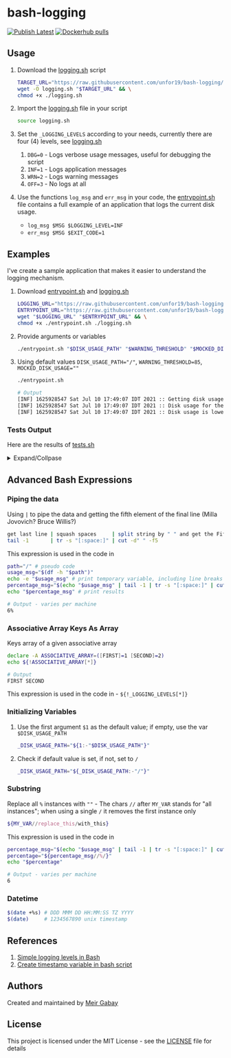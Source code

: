 # bash-logging

[![Publish Latest](https://github.com/unfor19/bash-logging/actions/workflows/publish-latest.yml/badge.svg)](https://github.com/unfor19/bash-logging/actions/workflows/publish-latest.yml) [![Dockerhub pulls](https://img.shields.io/docker/pulls/unfor19/bash-logging)](https://hub.docker.com/r/unfor19/bash-logging)

## Usage

1. Download the [logging.sh](https://github.com/unfor19/bash-logging/blob/master/logging.sh) script
    ```bash
    TARGET_URL="https://raw.githubusercontent.com/unfor19/bash-logging/master/logging.sh" && \
    wget -O logging.sh "$TARGET_URL" && \
    chmod +x ./logging.sh
    ```
1. Import the [logging.sh](https://github.com/unfor19/bash-logging/blob/master/logging.sh) file in your script
   ```bash
   source logging.sh
   ```

1. Set the `_LOGGING_LEVELS` according to your needs, currently there are four (4) levels, see [logging.sh](https://github.com/unfor19/bash-logging/blob/master/logging.sh#L5)
   1. `DBG=0` - Logs verbose usage messages, useful for debugging the script
   2. `INF=1` - Logs application messages
   3. `WRN=2` - Logs warning messages
   4. `OFF=3` - No logs at all

1. Use the functions `log_msg` and `err_msg` in your code, the [entrypoint.sh](https://github.com/unfor19/bash-logging/blob/master/entrypoint.sh) file contains a full example of an application that logs the current disk usage.
   - `log_msg $MSG $LOGGING_LEVEL=INF`
   - `err_msg $MSG $EXIT_CODE=1`


## Examples

I've create a sample application that makes it easier to understand the logging mechanism.

1. Download [entrypoint.sh](https://github.com/unfor19/bash-logging/blob/master/entrypoint.sh) and [logging.sh](https://github.com/unfor19/bash-logging/blob/master/logging.sh)
    ```bash
    LOGGING_URL="https://raw.githubusercontent.com/unfor19/bash-logging/master/logging.sh" && \
    ENTRYPOINT_URL="https://raw.githubusercontent.com/unfor19/bash-logging/master/entrypoint.sh" && \
    wget "$LOGGING_URL" "$ENTRYPOINT_URL" && \
    chmod +x ./entrypoint.sh ./logging.sh
    ```
2. Provide arguments or variables
    ```bash
    ./entrypoint.sh "$DISK_USAGE_PATH" "$WARNING_THRESHOLD" "$MOCKED_DISK_USAGE"
    ```

3. Using default values `DISK_USAGE_PATH="/"`, `WARNING_THRESHOLD=85`, `MOCKED_DISK_USAGE=""`
   ```bash
   ./entrypoint.sh
   ```

   ```bash
   # Output
   [INF] 1625928547 Sat Jul 10 17:49:07 IDT 2021 :: Getting disk usage ...
   [INF] 1625928547 Sat Jul 10 17:49:07 IDT 2021 :: Disk usage for the path "/" is 6%
   [INF] 1625928547 Sat Jul 10 17:49:07 IDT 2021 :: Disk usage is lower than the warning threshold of 85%
   ```

### Tests Output

Here are the results of [tests.sh](https://github.com/unfor19/bash-logging/blob/master/tests.sh)

<details><summary>Expand/Collpase</summary>

<!-- replacer_start_tests -->

```
-------------------------------------------------------
[LOG] Default Values - Should pass
[LOG] Executing: bash ./entrypoint.sh
[LOG] Output:

[INF] 1625935160 Sat Jul 10 16:39:20 UTC 2021 :: Getting disk usage ...
[INF] 1625935160 Sat Jul 10 16:39:20 UTC 2021 :: Disk usage for the path "/" is 54%
[INF] 1625935160 Sat Jul 10 16:39:20 UTC 2021 :: Disk usage is lower than the warning threshold of 85%

[LOG] Test passed as expected
-------------------------------------------------------
[LOG] Single Argument - Should pass
[LOG] Executing: bash ./entrypoint.sh /
[LOG] Output:

[INF] 1625935160 Sat Jul 10 16:39:20 UTC 2021 :: Getting disk usage ...
[INF] 1625935160 Sat Jul 10 16:39:20 UTC 2021 :: Disk usage for the path "/" is 54%
[INF] 1625935160 Sat Jul 10 16:39:20 UTC 2021 :: Disk usage is lower than the warning threshold of 85%

[LOG] Test passed as expected
-------------------------------------------------------
[LOG] Two Arguments - Should pass
[LOG] Executing: bash ./entrypoint.sh / 80
[LOG] Output:

[INF] 1625935160 Sat Jul 10 16:39:20 UTC 2021 :: Getting disk usage ...
[INF] 1625935160 Sat Jul 10 16:39:20 UTC 2021 :: Disk usage for the path "/" is 54%
[INF] 1625935160 Sat Jul 10 16:39:20 UTC 2021 :: Disk usage is lower than the warning threshold of 80%

[LOG] Test passed as expected
-------------------------------------------------------
[LOG] All Arguments - Should pass
[LOG] Executing: bash ./entrypoint.sh / 75 92
[LOG] Output:

[INF] 1625935160 Sat Jul 10 16:39:20 UTC 2021 :: Getting disk usage ...
[INF] 1625935160 Sat Jul 10 16:39:20 UTC 2021 :: Disk usage for the path "/" is 92%
[WRN] 1625935160 Sat Jul 10 16:39:20 UTC 2021 :: Disk usage is higher than the warning threshold of 75%

[LOG] Test passed as expected
-------------------------------------------------------
[LOG] Empty Values - Should pass
[LOG] Executing: bash entrypoint.sh   
[LOG] Output:

[INF] 1625935160 Sat Jul 10 16:39:20 UTC 2021 :: Getting disk usage ...
[INF] 1625935160 Sat Jul 10 16:39:20 UTC 2021 :: Disk usage for the path "/" is 54%
[INF] 1625935160 Sat Jul 10 16:39:20 UTC 2021 :: Disk usage is lower than the warning threshold of 85%

[LOG] Test passed as expected
-------------------------------------------------------
[LOG] Logging level - OFF - Should pass
[LOG] Executing: bash entrypoint.sh
[LOG] Output:



[LOG] Test passed as expected
-------------------------------------------------------
[LOG] Logging level - Debugging - Should pass
[LOG] Executing: bash entrypoint.sh / 75 92
[LOG] Output:

[INF] 1625935160 Sat Jul 10 16:39:20 UTC 2021 :: Getting disk usage ...
[DBG] 1625935160 Sat Jul 10 16:39:20 UTC 2021 :: Finished getting disk usage 92 with the given path /
[DBG] 1625935160 Sat Jul 10 16:39:20 UTC 2021 :: Warning threshold is 75
[INF] 1625935160 Sat Jul 10 16:39:20 UTC 2021 :: Disk usage for the path "/" is 92%
[WRN] 1625935160 Sat Jul 10 16:39:20 UTC 2021 :: Disk usage is higher than the warning threshold of 75%
[DBG] 1625935160 Sat Jul 10 16:39:20 UTC 2021 :: Successfully completed disk usage process

[LOG] Test passed as expected
-------------------------------------------------------
[LOG] Logging level - Warning - Should pass
[LOG] Executing: bash entrypoint.sh / 75 92
[LOG] Output:

[WRN] 1625935160 Sat Jul 10 16:39:20 UTC 2021 :: Disk usage is higher than the warning threshold of 75%

[LOG] Test passed as expected
-------------------------------------------------------
[LOG] Logging level - Unknown - Should fail
[LOG] Executing: bash entrypoint.sh / 75 92
[LOG] Output:

[ERR] 1625935160 Sat Jul 10 16:39:20 UTC 2021 :: [EXIT_CODE=3] The variable LOGGING_LEVEL "WILLY" does not exist in INF OFF WRN DBG

[LOG] Test failed as expected
```

<!-- replacer_end_tests -->

</details>

## Advanced Bash Expressions

### Piping the data

Using `|` to pipe the data and getting the fifth element of the final line (Milla Jovovich? Bruce Willis?)
```bash
get last line | squash spaces     | split string by " " and get the Fifth Element 
tail -1       | tr -s "[:space:]" | cut -d" " -f5
```

This expression is used in the code in

```bash
path="/" # pseudo code
usage_msg="$(df -h "$path")"
echo -e "$usage_msg" # print temporary variable, including line breaks `-e`
percentage_msg="$(echo "$usage_msg" | tail -1 | tr -s "[:space:]" | cut -d" " -f5)"
echo "$percentage_msg" # print results
```

```bash
# Output - varies per machine
6%
```

### Associative Array Keys As Array

Keys array of a given associative array
```bash 
declare -A ASSOCIATIVE_ARRAY=([FIRST]=1 [SECOND]=2)
echo ${!ASSOCIATIVE_ARRAY[*]}
```

```bash
# Output
FIRST SECOND
```

This expression is used in the code in - `${!_LOGGING_LEVELS[*]}`


### Initializing Variables

1. Use the first argument `$1` as the default value; if empty, use the var `$DISK_USAGE_PATH`

   ```bash
   _DISK_USAGE_PATH="${1:-"$DISK_USAGE_PATH"}"
   ```

1. Check if default value is set, if not, set to `/`
   ```bash
   _DISK_USAGE_PATH="${_DISK_USAGE_PATH:-"/"}"
   ```

### Substring

Replace all `%` instances with `""` - The chars `//` after `MY_VAR` stands for "all instances"; when using a single `/` it removes the first instance only
```bash
${MY_VAR//replace_this/with_this}
```

This expression is used in the code in

```bash
percentage_msg="$(echo "$usage_msg" | tail -1 | tr -s "[:space:]" | cut -d" " -f5)" # pseudo code
percentage="${percentage_msg//%/}"
echo "$percentage"
```

```bash
# Output - varies per machine
6
```

### Datetime

```bash
$(date +%s) # DDD MMM DD HH:MM:SS TZ YYYY
$(date)     # 1234567890 unix timestamp
```

## References

1. [Simple logging levels in Bash](https://stackoverflow.com/a/48087251/5285732)
2. [Create timestamp variable in bash script](https://stackoverflow.com/questions/17066250/create-timestamp-variable-in-bash-script)

## Authors

Created and maintained by [Meir Gabay](https://github.com/unfor19)

## License

This project is licensed under the MIT License - see the [LICENSE](https://github.com/unfor19/bash-logging/blob/master/LICENSE) file for details
